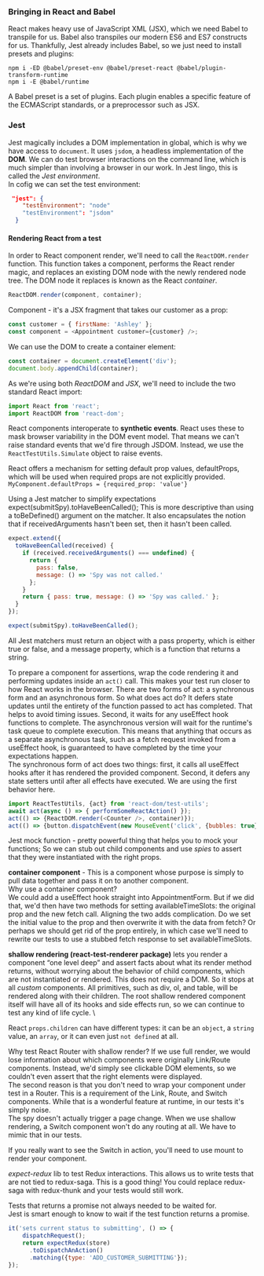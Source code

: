 ### Bringing in React and Babel
React makes heavy use of JavaScript XML (JSX), which we need Babel to transpile for us. Babel also transpiles our
modern ES6 and ES7 constructs for us. Thankfully, Jest already includes Babel, so we just need to install presets and
plugins:
```shell
npm i -ED @babel/preset-env @babel/preset-react @babel/plugin-transform-runtime 
npm i -E @babel/runtime
```
A Babel preset is a set of plugins. Each plugin enables a specific feature of the ECMAScript
standards, or a preprocessor such as JSX.

### Jest
Jest magically includes a DOM implementation in global, which is why we have access to `document`. It uses `jsdom`, a
headless implementation of the **DOM**. We can do test browser interactions on the command line, which is much simpler
than involving a browser in our work. In Jest lingo, this is called the *Jest environment*. \
In cofig we can set the test environment:
```json
 "jest": {
    "testEnvironment": "node"
    "testEnvironment": "jsdom"
  }
```

#### Rendering React from a test
In order to React component render, we'll need to call the `ReactDOM.render` function. This function takes a
component, performs the React render magic, and replaces an existing DOM node with the newly rendered node tree.
The DOM node it replaces is known as the React *container*.
```js
ReactDOM.render(component, container);
```
Component - it's a JSX fragment that takes our customer as a prop:
```js
const customer = { firstName: 'Ashley' };
const component = <Appointment customer={customer} />;
```
We can use the DOM to create a container element:
```js
const container = document.createElement('div');
document.body.appendChild(container);
```
As we're using both *ReactDOM* and *JSX*, we'll need to include the two standard React import:
```js
import React from 'react';
import ReactDOM from 'react-dom';
```

React components interoperate to **synthetic events**. React uses these to mask browser variability in
the DOM event model. That means we can't raise standard events that we'd fire through JSDOM.
Instead, we use the `ReactTestUtils.Simulate` object to raise events.

React offers a mechanism for setting default prop values, defaultProps, which will be used when required props are
not explicitly provided. `MyComponent.defaultProps = {required_prop: 'value'}`

Using a Jest matcher to simplify expectations \
expect(submitSpy).toHaveBeenCalled();
This is more descriptive than using a toBeDefined() argument on the matcher. It also encapsulates the notion
that if receivedArguments hasn't been set, then it hasn't been called.
```js
expect.extend({
  toHaveBeenCalled(received) {
    if (received.receivedArguments() === undefined) {
      return {
        pass: false,
        message: () => 'Spy was not called.'
      };
    }
    return { pass: true, message: () => 'Spy was called.' };
  }
});

expect(submitSpy).toHaveBeenCalled();
```
All Jest matchers must return an object with a pass property, which is either true or false, and a
message property, which is a function that returns a string.

To prepare a component for assertions, wrap the code rendering it and performing updates inside an `act()` call.
This makes your test run closer to how React works in the browser. There are two forms of act: a synchronous form and
an asynchronous form. So what does act do? It defers state updates until the entirety of the function passed to act
has completed. That helps to avoid timing issues. Second, it waits for any useEffect hook functions to complete.
The asynchronous version will wait for the runtime's task queue to complete execution. This means that anything that
occurs as a separate asynchronous task, such as a fetch request invoked from a useEffect hook, is guaranteed to have
completed by the time your expectations happen. \
The synchronous form of act does two things: first, it calls all useEffect hooks after it has rendered the provided
component. Second, it defers any state setters until after all effects have executed. We are using the first behavior
here.
```js
import ReactTestUtils, {act} from 'react-dom/test-utils';
await act(async () => { performSomeReactAction() });
act(() => {ReactDOM.render(<Counter />, container)});
act(() => {button.dispatchEvent(new MouseEvent('click', {bubbles: true}))});
```

Jest mock function - pretty powerful thing that helps you to mock your functions;
So we can stub out child components and use *spies* to assert that they were instantiated with the right props.

**container component** - This is a component whose purpose is simply to pull data together and pass
it on to another component. \
Why use a container component? \
We could add a useEffect hook straight into AppointmentForm. But if we did that, we'd then have two
methods for setting availableTimeSlots: the original prop and the new fetch call. Aligning the two
adds complication. Do we set the initial value to the prop and then overwrite it with the data 
from fetch? Or perhaps we should get rid of the prop entirely, in which case we'll need to
rewrite our tests to use a stubbed fetch response to set availableTimeSlots.

**shallow rendering (react-test-renderer package)** lets you render a component “one level deep”
and assert facts about what its render method returns, without worrying about the behavior of 
child components, which are not instantiated or rendered. This does not require a DOM. So it 
stops at all *custom* components. All primitives, such as div, ol, and table, will be rendered 
along with their children. The root shallow rendered component itself will have all of its hooks
and side effects run, so we can continue to test any kind of life cycle. \

React `props.children` can have different types: it can be an `object`, a `string` value,
an `array`, or it can even just `not defined` at all.


Why test React Router with shallow render?
If we use full render, we would lose information about which components were originally Link/Route
components. Instead, we'd simply see clickable DOM elements, so we couldn't even assert that the
right elements were displayed. \
The second reason is that you don't need to wrap your component under test in a Router. This is a
requirement of the Link, Route, and Switch components. While that is a wonderful feature at runtime,
in our tests it's simply noise. \
The spy doesn't actually trigger a page change. When we use shallow rendering, a Switch component won't do any
routing at all. We have to mimic that in our tests.

If you really want to see the Switch in action, you'll need to use mount to render your component.

*expect-redux* lib to test Redux interactions. This allows us to write tests that are not tied to redux-saga. 
This is a good thing! You could replace redux-saga with redux-thunk and your tests would still work.

Tests that returns a promise not always needed to be waited for. \
Jest is smart enough to know to wait if the test function returns a promise.
```js
it('sets current status to submitting', () => {
    dispatchRequest();
    return expectRedux(store)
      .toDispatchAnAction()
      .matching({type: 'ADD_CUSTOMER_SUBMITTING'});
});
```
